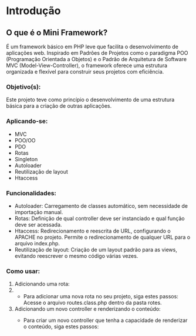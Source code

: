 <h1>Introdução</h1>

<h2>O que é o Mini Framework?</h2>

É um framework básico em PHP leve que facilita o desenvolvimento de aplicações web. Inspirado em Padrões de Projetos como o paradigma POO (Programação Orientada a Objetos) e o Padrão de Arquitetura de Software MVC (Model-View-Controller), o framework oferece uma estrutura organizada e flexível para construir seus projetos com eficiência.

<h3>Objetivo(s):</h3>
Este projeto teve como princípio o desenvolvimento de uma estrutura básica para a criação de outras aplicações.

<h3>Aplicando-se:</h3>
<ul>
    <li>MVC</li>
    <li>POO/OO</li>
    <li>PDO</li>
    <li>Rotas</li>
    <li>Singleton</li>
    <li>Autoloader</li>
    <li>Reutilização de layout</li>
    <li>Htaccess</li>
</ul>

<h3>Funcionalidades:</h3>

<ul>
    <li>Autoloader: Carregamento de classes automático, sem necessidade de importação manual.</li>
    <li>Rotas: Definição de qual controller deve ser instanciado e qual função deve ser acessada.</li>
    <li>Htaccess: Redirecionamento e reescrita de URL, configurando o APACHE no projeto. Permite o redirecionamento de qualquer URL para o arquivo index.php.</li>
    <li>Reutilização de layout: Criação de um layout padrão para as views, evitando reescrever o mesmo código várias vezes.</li>
</ul>


<h3>Como usar:</h3>

<ol>
    <li>Adicionando uma rota:<li>
        <ul>
            <li>
                Para adicionar uma nova rota no seu projeto, siga estes passos:
                Acesse o arquivo routes.class.php dentro da pasta rotes.
            </li>
        </ul>
    <li>Adicionando um novo controller e renderizando o conteúdo:</li>
        <ul>
            <li>
                Para criar um novo controller que tenha a capacidade de renderizar o conteúdo, siga estes passos:
            </li>
        </ul>
</ol>
